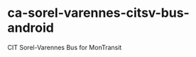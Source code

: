 ca-sorel-varennes-citsv-bus-android
===================================

CIT Sorel-Varennes Bus for MonTransit
